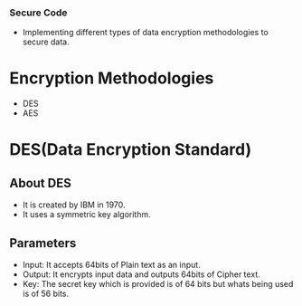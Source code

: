 ### Secure Code

- Implementing different types of data encryption methodologies to secure data.

# Encryption Methodologies
- DES
- AES

# DES(Data Encryption Standard)

## About DES
- It is created by IBM in 1970.
- It uses a symmetric key algorithm.

## Parameters
- Input: It accepts 64bits of Plain text as an input.
- Output: It encrypts input data and outputs 64bits of Cipher text.
- Key: The secret key which is provided is of 64 bits but whats being used is of 56 bits.

